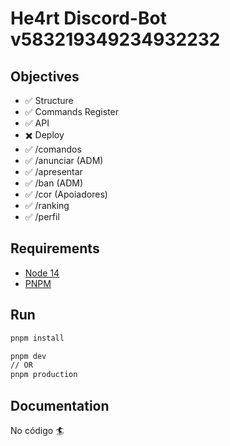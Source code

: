 # He4rt Discord-Bot v583219349234932232

## Objectives

- ✅ Structure
- ✅ Commands Register
- ✅ API
- ✖️ Deploy
- ✅ /comandos 
- ✅ /anunciar (ADM)
- ✅ /apresentar 
- ✅ /ban (ADM)
- ✅ /cor (Apoiadores)
- ✅ /ranking
- ✅ /perfil 

## Requirements

- [Node 14](https://nodejs.org/en/)
- [PNPM](https://pnpm.io/pt/)

## Run

```bash
pnpm install

pnpm dev
// OR
pnpm production
```

## Documentation

No código 🏄
